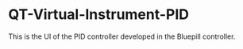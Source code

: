 # QT-Virtual-Instrument-PID
This is the UI of the PID controller  developed in the Bluepill controller.
